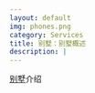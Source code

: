 ```yaml
---
layout: default
img: phones.png
category: Services
title: 别墅：别墅概述
description: |
---
```

 [别墅](https://www.zunar.com.cn/)介绍